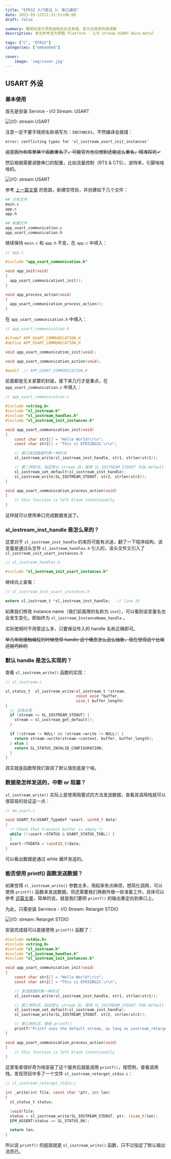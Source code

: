 ```yaml
---
title: "EFR32 入门笔记 3: 串口通信"
date: 2023-03-13T21:31:51+08:00
draft: false

summary: 看明白官方项目结构后也没多难，官方文档写的很清晰
description: 本文参考官方例程 Platform - I/O stream USART Bare-metal

tags: ["C", "EFR32"]
categories: ["embedded"]

cover: 
    image: 'img/cover.jpg'
---
```


## USART 外设

### 基本使用

首先是安装 Service - I/O Stream: USART

![I/O: stream USART](img/IOStreamUSART.png#center)

注意一定不要手贱把名称填写为：`INSTANCES`，不然编译会报错：

```plain
error: conflicting types for 'sl_iostream_usart_init_instances'
```

~~这是因为和库里某个函数重名了，可能官方也没想到还能这么重名，精准踩坑✓~~

然后根据需要调整串口的配置，比如流量控制（RTS & CTS），波特率，引脚啥啥啥的。

![I/O: stream USART](img/IOStreamConfig.png#center)

参考 [上一篇文章](https://wangyuyang.me/posts/efr32%E5%85%A5%E9%97%A8%E7%AC%94%E8%AE%B02-%E7%82%B9%E4%BA%AEled%E7%81%AF/) 的思路，新建空项目，并创建如下几个文件：

```bash
## 已有文件
main.c
app.c
app.h

## 新建文件
app_usart_communication.c
app_usart_communication.h
```

继续保持 `main.c` 和 `app.h` 不变，在 `app.c` 中填入：

```c
// app.c

#include "app_usart_communication.h"

void app_init(void)
{
  app_usart_communicationt_init();
}

void app_process_action(void)
{
  app_usart_communication_process_action();
}

```

在 `app_usart_communication.h` 中填入：

```c
// app_usart_communication.h

#ifndef APP_USART_COMMUNICATION_H
#define APP_USART_COMMUNICATION_H

void app_usart_communication_init(void);

void app_usart_communication_action(void);

#endif  // APP_USART_COMMUNICATION_H
```

前面都是无关紧要的封装，接下来几行才是重点，在 `app_usart_communication.c` 中填入：

```c
// app_usart_communication.c

#include <string.h>
#include "sl_iostream.h"
#include "sl_iostream_handles.h"
#include "sl_iostream_init_instances.h"

void app_usart_communication_init(void)
{
    const char str1[] = "Hello World!\r\n";
    const char str2[] = "This is EFR32BG22.\r\n";

    // 串口发送数据的第一种形式
    sl_iostream_write(sl_iostream_inst_handle, str1, strlen(str1));

    // 第二种形式，指定默认 stream 后，使用 SL_IOSTREAM_STDOUT 代指 default stream
    sl_iostream_set_default(sl_iostream_inst_handle);
    sl_iostream_write(SL_IOSTREAM_STDOUT, str2, strlen(str2));
}

void app_usart_communication_process_action(void)
{
    // this function is left blank intentionally
}
```

这样就可以使用串口完成数据发送了。

### sl_iostream_inst_handle 是怎么来的？

这里对于 `sl_iostream_inst_handle` 的来历可能有点迷，翻了一下程序结构，该变量是通过头文件 `sl_iostream_handles.h` 引入的，该头文件又引入了`sl_iostream_init_usart_instances.h`

``` c
// sl_iostream_handles.h

#include "sl_iostream_init_usart_instances.h"
```

继续向上查看：

```c
// sl_iostream_init_usart_instances.h

extern sl_iostream_t *sl_iostream_inst_handle;   // line 16
```

如果我们修改 instance name（我们前面用的名称为 `inst`），可以看到该变量名也会发生变化，即始终为 `sl_iostream_InstanceName_handle` 。

实际使用时不用管这么多，只要保证传入的 handle 名称正确即可。

~~早几年刚接触编程的时候觉得 handle 这个概念怎么这么抽象，现在觉得这个比喻还挺巧妙的~~

### 默认 handle 是怎么实现的？

查看 `sl_iostream_write()` 函数的实现：

```c
// sl_iostream.c

sl_status_t  sl_iostream_write(sl_iostream_t *stream,
                               const void *buffer,
                               size_t buffer_length)
{
  // 注意这里
  if (stream == SL_IOSTREAM_STDOUT) {
    stream = sl_iostream_get_default();
  }

  if ((stream != NULL) && (stream->write != NULL)) {
    return stream->write(stream->context, buffer, buffer_length);
  } else {
    return SL_STATUS_INVALID_CONFIGURATION;
  }
}
```

其实就是函数帮我们查阅了默认值到底是个啥。

### 数据是怎样发送的，中断 or 阻塞？

`sl_iostream_write()` 实际上是使用阻塞式的方法发送数据，查看其调用栈就可以很容易的验证这一点：

```c
// em_usart.c

void USART_Tx(USART_TypeDef *usart, uint8_t data)
{
  /* Check that transmit buffer is empty */
  while (!(usart->STATUS & USART_STATUS_TXBL)) {
  }
  usart->TXDATA = (uint32_t)data;
}
```

可以看出数据是通过 while 循环发送的。

### 能否使用 printf() 函数发送数据？

如果觉得 `sl_iostream_write()` 参数太多，用起来有点麻烦，想简化调用，可以使用 `printf()` 函数来发送数据。但还需要我们再额外做一些准备工作，具体可以参考 [这篇文章](https://community.silabs.com/s/article/Understanding-the-IO-Stream-module)，简单的说，就是我们要把 `printf()` 的输出重定向到串口上。

为此，只需安装 Serviece - I/O Stream: Retarget STDIO

![I/O: stream: Retarget STDIO](img/IOStreamRetargetSTDIO.png#center)

安装完成就可以直接使用 `printf()` 函数了：

```c
#include <stdio.h>
#include <string.h>
#include "sl_iostream.h"
#include "sl_iostream_handles.h"
#include "sl_iostream_init_instances.h"

void app_usart_communication_init(void)
{
    const char str1[] = "Hello World!\r\n";
    const char str2[] = "This is EFR32BG22.\r\n";

    // 发送数据的第一种形式
    sl_iostream_write(sl_iostream_inst_handle, str1, strlen(str1));

    // 第二种形式，指定默认 stream 后，使用 SL_IOSTREAM_STDOUT 代指 default stream
    sl_iostream_set_default(sl_iostream_inst_handle);
    sl_iostream_write(SL_IOSTREAM_STDOUT, str2, strlen(str2));

    // 第三种形式，使用 printf()
    printf("Printf uses the default stream, as long as iostream_retarget_stdio is included.\r\n");
}

void app_usart_communication_process_action(void)
{
    // this function is left blank intentionally
}
```

这里笔者很好奇为啥安装了这个服务后就能调用 `printf()`，按惯例，查看调用栈，发现项目中多了一个文件 `sl_iostream_retarget_stdio.c`：

```c
// sl_iostream_retarget_stdio.c

int _write(int file, const char *ptr, int len)
{
  sl_status_t status;

  (void)file;
  status = sl_iostream_write(SL_IOSTREAM_STDOUT, ptr, (size_t)len);
  EFM_ASSERT(status == SL_STATUS_OK);

  return len;
}
```

所以说 `printf()` 的底层就是 `sl_iostream_write()` 函数，只不过指定了默认输出流而已。
